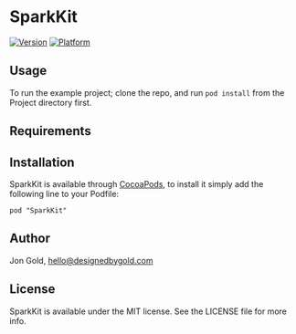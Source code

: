 # SparkKit

[![Version](http://cocoapod-badges.herokuapp.com/v/SparkKit/badge.png)](http://cocoadocs.org/docsets/SparkKit)
[![Platform](http://cocoapod-badges.herokuapp.com/p/SparkKit/badge.png)](http://cocoadocs.org/docsets/SparkKit)

## Usage

To run the example project; clone the repo, and run `pod install` from the Project directory first.

## Requirements

## Installation

SparkKit is available through [CocoaPods](http://cocoapods.org), to install
it simply add the following line to your Podfile:

    pod "SparkKit"

## Author

Jon Gold, hello@designedbygold.com

## License

SparkKit is available under the MIT license. See the LICENSE file for more info.

